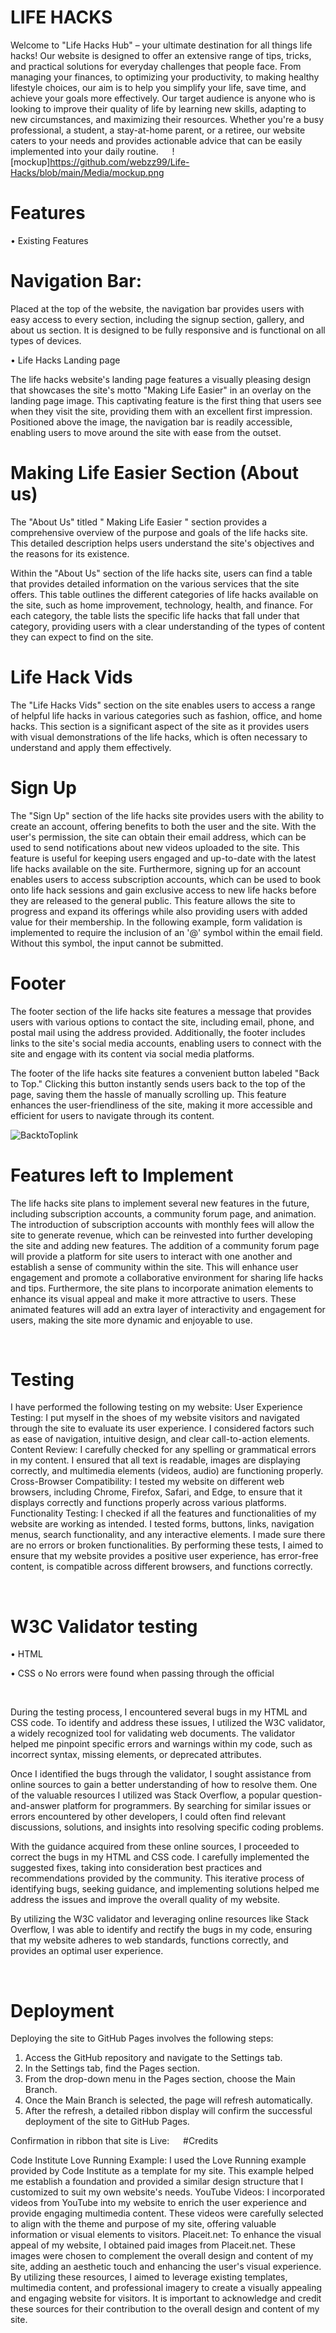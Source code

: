 # LIFE HACKS 

Welcome to "Life Hacks Hub" – your ultimate destination for all things life hacks! Our website is designed to offer an extensive range of tips, tricks, and practical solutions for everyday challenges that people face. From managing your finances, to optimizing your productivity, to making healthy lifestyle choices, our aim is to help you simplify your life, save time, and achieve your goals more effectively.
Our target audience is anyone who is looking to improve their quality of life by learning new skills, adapting to new circumstances, and maximizing their resources. Whether you're a busy professional, a student, a stay-at-home parent, or a retiree, our website caters to your needs and provides actionable advice that can be easily implemented into your daily routine.
 
 ![mockup]https://github.com/webzz99/Life-Hacks/blob/main/Media/mockup.png

# Features

•	Existing Features

# Navigation Bar:

Placed at the top of the website, the navigation bar provides users with easy access to every section, including the signup section, gallery, and about us section. It is designed to be fully responsive and is functional on all types of devices.

 

•	Life Hacks Landing page

The life hacks website's landing page features a visually pleasing design that showcases the site's motto "Making Life Easier" in an overlay on the landing page image. This captivating feature is the first thing that users see when they visit the site, providing them with an excellent first impression. Positioned above the image, the navigation bar is readily accessible, enabling users to move around the site with ease from the outset.




# Making Life Easier Section (About us)


The "About Us" titled " Making Life Easier " section provides a comprehensive overview of the purpose and goals of the life hacks site. This detailed description helps users understand the site's objectives and the reasons for its existence.

Within the "About Us" section of the life hacks site, users can find a table that provides detailed information on the various services that the site offers. This table outlines the different categories of life hacks available on the site, such as home improvement, technology, health, and finance. For each category, the table lists the specific life hacks that fall under that category, providing users with a clear understanding of the types of content they can expect to find on the site.  

# Life Hack Vids 

The "Life Hacks Vids" section on the site enables users to access a range of helpful life hacks in various categories such as fashion, office, and home hacks. This section is a significant aspect of the site as it provides users with visual demonstrations of the life hacks, which is often necessary to understand and apply them effectively.  

# Sign Up 

The "Sign Up" section of the life hacks site provides users with the ability to create an account, offering benefits to both the user and the site. With the user's permission, the site can obtain their email address, which can be used to send notifications about new videos uploaded to the site. This feature is useful for keeping users engaged and up-to-date with the latest life hacks available on the site.
Furthermore, signing up for an account enables users to access subscription accounts, which can be used to book onto life hack sessions and gain exclusive access to new life hacks before they are released to the general public. This feature allows the site to progress and expand its offerings while also providing users with added value for their membership.
In the following example, form validation is implemented to require the inclusion of an '@' symbol within the email field. Without this symbol, the input cannot be submitted.
 
# Footer
The footer section of the life hacks site features a message that provides users with various options to contact the site, including email, phone, and postal mail using the address provided. Additionally, the footer includes links to the site's social media accounts, enabling users to connect with the site and engage with its content via social media platforms.


The footer of the life hacks site features a convenient button labeled "Back to Top." Clicking this button instantly sends users back to the top of the page, saving them the hassle of manually scrolling up. This feature enhances the user-friendliness of the site, making it more accessible and efficient for users to navigate through its content.

![BacktoToplink](https://github.com/webzz99/Life-Hacks/blob/main/Media/BacktoToplink.png)








# Features left to Implement

The life hacks site plans to implement several new features in the future, including subscription accounts, a community forum page, and animation. The introduction of subscription accounts with monthly fees will allow the site to generate revenue, which can be reinvested into further developing the site and adding new features.
The addition of a community forum page will provide a platform for site users to interact with one another and establish a sense of community within the site. This will enhance user engagement and promote a collaborative environment for sharing life hacks and tips.
Furthermore, the site plans to incorporate animation elements to enhance its visual appeal and make it more attractive to users. These animated features will add an extra layer of interactivity and engagement for users, making the site more dynamic and enjoyable to use.


 
# Testing

I have performed the following testing on my website:
User Experience Testing: I put myself in the shoes of my website visitors and navigated through the site to evaluate its user experience. I considered factors such as ease of navigation, intuitive design, and clear call-to-action elements.
Content Review: I carefully checked for any spelling or grammatical errors in my content. I ensured that all text is readable, images are displaying correctly, and multimedia elements (videos, audio) are functioning properly.
Cross-Browser Compatibility: I tested my website on different web browsers, including Chrome, Firefox, Safari, and Edge, to ensure that it displays correctly and functions properly across various platforms.
Functionality Testing: I checked if all the features and functionalities of my website are working as intended. I tested forms, buttons, links, navigation menus, search functionality, and any interactive elements. I made sure there are no errors or broken functionalities.
By performing these tests, I aimed to ensure that my website provides a positive user experience, has error-free content, is compatible across different browsers, and functions correctly.

 

# W3C Validator testing 
•	HTML
  

•	CSS
o	No errors were found when passing through the official  
 




 

During the testing process, I encountered several bugs in my HTML and CSS code. To identify and address these issues, I utilized the W3C validator, a widely recognized tool for validating web documents. The validator helped me pinpoint specific errors and warnings within my code, such as incorrect syntax, missing elements, or deprecated attributes.

Once I identified the bugs through the validator, I sought assistance from online sources to gain a better understanding of how to resolve them. One of the valuable resources I utilized was Stack Overflow, a popular question-and-answer platform for programmers. By searching for similar issues or errors encountered by other developers, I could often find relevant discussions, solutions, and insights into resolving specific coding problems.

With the guidance acquired from these online sources, I proceeded to correct the bugs in my HTML and CSS code. I carefully implemented the suggested fixes, taking into consideration best practices and recommendations provided by the community. This iterative process of identifying bugs, seeking guidance, and implementing solutions helped me address the issues and improve the overall quality of my website.

By utilizing the W3C validator and leveraging online resources like Stack Overflow, I was able to identify and rectify the bugs in my code, ensuring that my website adheres to web standards, functions correctly, and provides an optimal user experience.


 
# Deployment 

Deploying the site to GitHub Pages involves the following steps:

1.	Access the GitHub repository and navigate to the Settings tab.
2.	In the Settings tab, find the Pages section.
3.	From the drop-down menu in the Pages section, choose the Main Branch.
4.	Once the Main Branch is selected, the page will refresh automatically.
5.	After the refresh, a detailed ribbon display will confirm the successful deployment of the site to GitHub Pages.

Confirmation in ribbon that site is Live:
  
#Credits 

Code Institute Love Running Example: I used the Love Running example provided by Code Institute as a template for my site. This example helped me establish a foundation and provided a similar design structure that I customized to suit my own website's needs.
YouTube Videos: I incorporated videos from YouTube into my website to enrich the user experience and provide engaging multimedia content. These videos were carefully selected to align with the theme and purpose of my site, offering valuable information or visual elements to visitors.
Placeit.net: To enhance the visual appeal of my website, I obtained paid images from Placeit.net. These images were chosen to complement the overall design and content of my site, adding an aesthetic touch and enhancing the user's visual experience.
By utilizing these resources, I aimed to leverage existing templates, multimedia content, and professional imagery to create a visually appealing and engaging website for visitors. It is important to acknowledge and credit these sources for their contribution to the overall design and content of my site.









